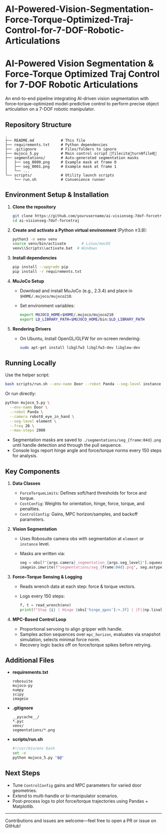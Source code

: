# AI-Powered-Vision-Segmentation-Force-Torque-Optimized-Traj-Control-for-7-DOF-Robotic-Articulations
# AI-Powered Vision Segmentation & Force-Torque Optimized Traj Control for 7-DOF Robotic Articulations

An end-to-end pipeline integrating AI-driven vision segmentation with force–torque–optimized model-predictive control to perform precise object articulation on a 7-DOF robotic manipulator.

## Repository Structure

```
.
├── README.md            # This file
├── requirements.txt     # Python dependencies
├── .gitignore           # Files/folders to ignore
├── mujoco_5.py          # Main control script fileciteturn0file0
├── segmentations/       # Auto-generated segmentation masks
│   ├── seg_0000.png     # Example mask at frame 0
│   ├── seg_0001.png     # Example mask at frame 1
│   └── ...
└── scripts/             # Utility launch scripts
    └── run.sh           # Convenience runner
```

## Environment Setup & Installation

1. **Clone the repository**

   ```bash
   git clone https://github.com/yourusername/ai-visionseg-7dof-forcetraj.git
   cd ai-visionseg-7dof-forcetraj
   ```

2. **Create and activate a Python virtual environment** (Python ≥3.8):

   ```bash
   python3 -m venv venv
   source venv/bin/activate       # Linux/macOS
   venv\\Scripts\\activate.bat  # Windows
   ```

3. **Install dependencies**

   ```bash
   pip install --upgrade pip
   pip install -r requirements.txt
   ```

4. **MuJoCo Setup**

   * Download and install MuJoCo (e.g., 2.3.4) and place in `$HOME/.mujoco/mujoco210`.
   * Set environment variables:

     ```bash
     export MUJOCO_HOME=$HOME/.mujoco/mujoco210
     export LD_LIBRARY_PATH=$MUJOCO_HOME/bin:$LD_LIBRARY_PATH
     ```

5. **Rendering Drivers**

   * On Ubuntu, install OpenGL/GLFW for on-screen rendering:

     ```bash
     sudo apt-get install libglfw3 libglfw3-dev libglew-dev
     ```

## Running Locally

Use the helper script:

```bash
bash scripts/run.sh --env-name Door --robot Panda --seg-level instance --max-steps 2000
```

Or run directly:

```bash
python mujoco_5.py \
  --env-name Door \
  --robot Panda \
  --camera robot0_eye_in_hand \
  --seg-level element \
  --freq 20 \
  --max-steps 2000
```

* Segmentation masks are saved to `./segmentations/seg_{frame:04d}.png` until handle detection and through the pull sequence.
* Console logs report hinge angle and force/torque norms every 150 steps for analysis.

## Key Components

1. **Data Classes**

   * `ForceTorqueLimits`: Defines soft/hard thresholds for force and torque.
   * `CostConfig`: Weights for orientation, hinge, force, torque, and penalties.
   * `ControlConfig`: Gains, MPC horizon/samples, and backoff parameters.

2. **Vision Segmentation**

   * Uses Robosuite camera obs with segmentation at `element` or `instance` level.
   * Masks are written via:

     ```python
     seg = obs[f"{args.camera}_segmentation_{args.seg_level}"].squeeze(-1)
     imageio.imwrite(f"segmentations/seg_{frame:04d}.png", seg.astype(np.uint8))
     ```

3. **Force–Torque Sensing & Logging**

   * Reads wrench data at each step: force & torque vectors.
   * Logs every 150 steps:

     ```python
     f, t = read_wrench(env)
     print(f"Step {i} | Hinge {obs['hinge_qpos']:+.3f} | |F|{np.linalg.norm(f):.1f}N | |T|{np.linalg.norm(t):.1f}Nm")
     ```

4. **MPC-Based Control Loop**

   * Proportional servoing to align gripper with handle.
   * Samples action sequences over `mpc_horizon`, evaluates via snapshot simulation, selects minimal force norm.
   * Recovery logic backs off on force/torque spikes before retrying.

## Additional Files

* **requirements.txt**

  ```text
  robosuite
  mujoco-py
  numpy
  scipy
  imageio
  ```

* **.gitignore**

  ```gitignore
  __pycache__/
  *.pyc
  venv/
  segmentations/*.png
  ```

* **scripts/run.sh**

  ```bash
  #!/usr/bin/env bash
  set -e
  python mujoco_5.py "$@"
  ```

## Next Steps

* Tune `ControlConfig` gains and MPC parameters for varied door geometries.
* Extend to multi-handle or bi-manipulator scenarios.
* Post-process logs to plot force/torque trajectories using Pandas + Matplotlib.

---

Contributions and issues are welcome—feel free to open a PR or issue on GitHub!
